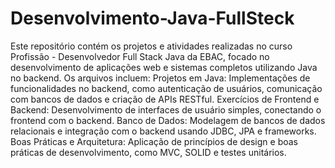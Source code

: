 # Desenvolvimento-Java-FullSteck
 Este repositório contém os projetos e atividades realizadas no curso Profissão - Desenvolvedor Full Stack Java da EBAC, focado no desenvolvimento de aplicações web e sistemas completos utilizando Java no backend.  Os arquivos incluem:  Projetos em Java: Implementações de funcionalidades no backend, como autenticação de usuários, comunicação com bancos de dados e criação de APIs RESTful.  Exercícios de Frontend e Backend: Desenvolvimento de interfaces de usuário simples, conectando o frontend com o backend.  Banco de Dados: Modelagem de bancos de dados relacionais e integração com o backend usando JDBC, JPA e frameworks.  Boas Práticas e Arquitetura: Aplicação de princípios de design e boas práticas de desenvolvimento, como MVC, SOLID e testes unitários.
